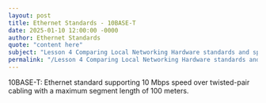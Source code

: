 ```yaml
---
layout: post
title: Ethernet Standards - 10BASE-T
date: 2025-01-10 12:00:00 -0000
author: Ethernet Standards
quote: "content here"
subject: "Lesson 4 Comparing Local Networking Hardware standards and specifications"
permalink: "/Lesson 4 Comparing Local Networking Hardware standards and specifications/Ethernet Standards/Ethernet Standards - 10BASE-T"
---
```


10BASE-T: Ethernet standard supporting 10 Mbps speed over twisted-pair cabling with a maximum segment length of 100 meters.
